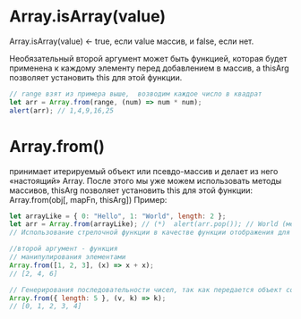 # Array.isArray(value)

Array.isArray(value) ← true, если value массив, и false, если нет.

Необязательный второй аргумент может быть функцией, которая будет применена к каждому элементу перед добавлением в массив, а thisArg позволяет установить this для этой функции.

```js
// range взят из примера выше,	возводим каждое число в квадрат
let arr = Array.from(range, (num) => num * num);
alert(arr); // 1,4,9,16,25
```

# Array.from()

принимает итерируемый объект или псевдо-массив и делает из него «настоящий» Array. После этого мы уже можем использовать методы массивов, thisArg позволяет установить this для этой функции: Array.from(obj[, mapFn, thisArg])
Пример:

```js
let arrayLike = { 0: "Hello", 1: "World", length: 2 };
let arr = Array.from(arrayLike); // (*)  alert(arr.pop()); // World (метод работает)
// Использование стрелочной функции в качестве функции отображения для

//второй аргумент - функция
// манипулирования элементами
Array.from([1, 2, 3], (x) => x + x);
// [2, 4, 6]

// Генерирования последовательности чисел, так как передается объект со свойством length итератор определяет это как array-like объект
Array.from({ length: 5 }, (v, k) => k);
// [0, 1, 2, 3, 4]
```
